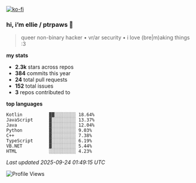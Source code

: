 [![ko-fi](https://ko-fi.com/img/githubbutton_sm.svg)](https://ko-fi.com/R6R1657BK)

### hi, i’m ellie / ptrpaws 🌸

> queer non-binary hacker • vr/ar security • i love (bre|m)aking things :3

**my stats**
- **2.3k** stars across repos
- **384** commits this year
- **24** total pull requests
- **152** total issues
- **3** repos contributed to

**top languages**
```
Kotlin          ▓▓░░░░░░░░ 18.64%
JavaScript      ▓░░░░░░░░░ 13.37%
Java            ▓░░░░░░░░░ 12.04%
Python          ▓░░░░░░░░░ 9.03%
C++             ▓░░░░░░░░░ 7.38%
TypeScript      ▓░░░░░░░░░ 6.19%
VB.NET          ▓░░░░░░░░░ 5.44%
HTML            ░░░░░░░░░░ 4.23%
```

_Last updated 2025-09-24 01:49:15 UTC_

![Profile Views](https://komarev.com/ghpvc/?username=ptrpaws&color=grey&base=35291)
